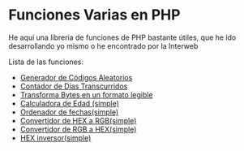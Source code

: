 # Funciones Varias en PHP

He aquí una libreria de funciones de PHP bastante útiles, que he ido desarrollando yo mismo o he encontrado por la Interweb

Lista de las funciones:

 - [Generador de Códigos Aleatorios](/functions/keygenerator.php)
 - [Contador de Días Transcurridos](/functions/dias_transcurridos.php)
 - [Transforma Bytes en un formato legible](/functions/bytes_read.php)
 - [Calculadora de Edad (simple)](/functions/calc_edad.php)
 - [Ordenador de fechas(simple)](/functions/sortDates.php)
 - [Convertidor de HEX a RGB(simple)](/functions/hex2rgb.php)
 - [Convertidor de RGB a HEX(simple)](/functions/rgb2hex.php)
 - [HEX inversor(simple)](/functions/hex_invert.php)
